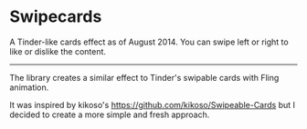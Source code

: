 Swipecards
==========

A Tinder-like cards effect as of August 2014. You can swipe left or right to like or dislike the content.


---

The library creates a similar effect to Tinder's swipable cards with Fling animation.

It was inspired by kikoso's https://github.com/kikoso/Swipeable-Cards but I decided to create a more simple and fresh approach.

